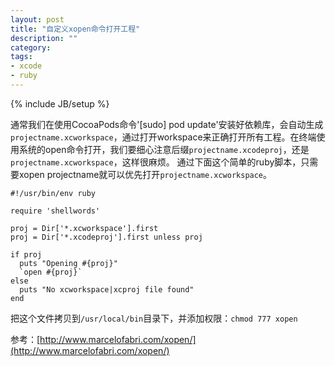 ```yaml
---
layout: post
title: "自定义xopen命令打开工程"
description: ""
category: 
tags:
- xcode
- ruby
---
```

{% include JB/setup %}

通常我们在使用CocoaPods命令'[sudo] pod update'安装好依赖库，会自动生成`projectname.xcworkspace`，通过打开workspace来正确打开所有工程。在终端使用系统的open命令打开，我们要细心注意后缀`projectname.xcodeproj`，还是`projectname.xcworkspace`，这样很麻烦。
通过下面这个简单的ruby脚本，只需要xopen projectname就可以优先打开`projectname.xcworkspace`。

	#!/usr/bin/env ruby
	 
	require 'shellwords'
	 
	proj = Dir['*.xcworkspace'].first
	proj = Dir['*.xcodeproj'].first unless proj
	 
	if proj
	  puts "Opening #{proj}"
	  `open #{proj}`
	else
	  puts "No xcworkspace|xcproj file found"
	end

把这个文件拷贝到`/usr/local/bin`目录下，并添加权限：`chmod 777 xopen`

参考：[http://www.marcelofabri.com/xopen/](http://www.marcelofabri.com/xopen/)